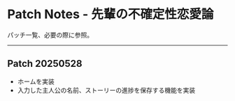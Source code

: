 # Patch Notes - 先輩の不確定性恋愛論  
パッチ一覧、必要の際に参照。  

---
## Patch 20250528  
- ホームを実装
- 入力した主人公の名前、ストーリーの進捗を保存する機能を実装
